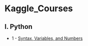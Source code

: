 # Kaggle_Courses

##  I. Python  

  * 1 - [Syntax, Variables, and Numbers](https://github.com/dawoonyoon/Kaggle_Courses/blob/main/Syntax%2C%20Variables%2C%20and%20Numbers.ipynb)
